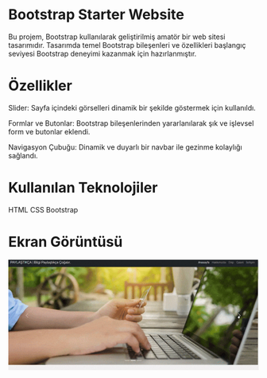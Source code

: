 # Bootstrap Starter Website

Bu projem, Bootstrap kullanılarak geliştirilmiş amatör bir web sitesi tasarımıdır. Tasarımda temel Bootstrap bileşenleri ve özellikleri başlangıç seviyesi Bootstrap deneyimi kazanmak için hazırlanmıştır.

# Özellikler

Slider: Sayfa içindeki görselleri dinamik bir şekilde göstermek için kullanıldı.

Formlar ve Butonlar: Bootstrap bileşenlerinden yararlanılarak şık ve işlevsel form ve butonlar eklendi.

Navigasyon Çubuğu: Dinamik ve duyarlı bir navbar ile gezinme kolaylığı sağlandı.

# Kullanılan Teknolojiler

HTML
CSS
Bootstrap

# Ekran Görüntüsü

![](ekran.gif)
